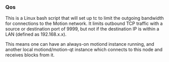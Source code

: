 ### Qos ###

This is a Linux bash script that will set up tc to limit the outgoing bandwidth for connections to the Motion network. It limits outbound TCP traffic with a source or destination port of 9999, but not if the destination IP is within a LAN (defined as 192.168.x.x).

This means one can have an always-on motiond instance running, and another local motiond/motion-qt instance which connects to this node and receives blocks from it.
